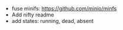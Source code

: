 - fuse minifs: https://github.com/minio/minfs
- Add nifty readme
- add states: running, dead, absent
